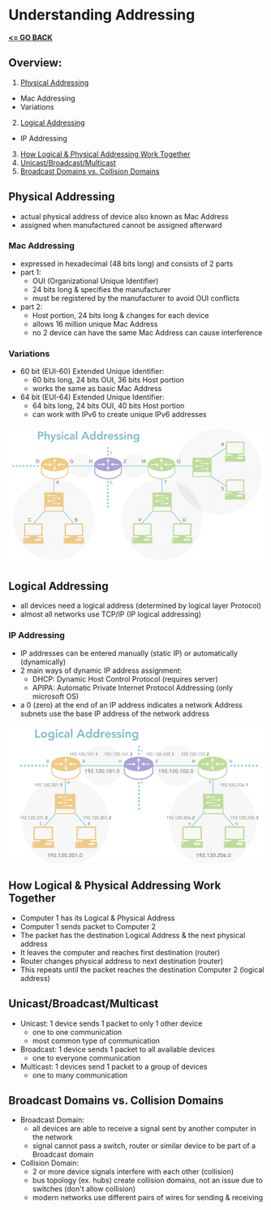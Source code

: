 # Understanding Addressing

[__<= GO BACK__](README.md)

## Overview:

1. [Physical Addressing](#physical-addressing)
  * Mac Addressing
  * Variations
2. [Logical Addressing](#logical-addressing)
  * IP Addressing
3. [How Logical & Physical Addressing Work Together](#how-logical-physical-addressing-work-together)
4. [Unicast/Broadcast/Multicast](#unicast-broadcast-multicast)
5. [Broadcast Domains vs. Collision Domains](#broadcast-domains-vs-collision-domains)


## Physical Addressing

- actual physical address of device also known as Mac Address
- assigned when manufactured cannot be assigned afterward

### Mac Addressing
- expressed in hexadecimal (48 bits long) and consists of 2 parts
- part 1:
  - OUI (Organizational Unique Identifier)
  - 24 bits long & specifies the manufacturer
  - must be registered by the manufacturer to avoid OUI conflicts
- part 2:
  - Host portion, 24 bits long & changes for each device
  - allows 16 million unique Mac Address
  - no 2 device can have the same Mac Address can cause interference

### Variations
- 60 bit (EUI-60) Extended Unique Identifier:
  - 60 bits long, 24 bits OUI, 36 bits Host portion
  - works the same as basic Mac Address
- 64 bit (EUI-64) Extended Unique Identifier:
  - 64 bits long, 24 bits OUI, 40 bits Host portion
  - can work with IPv6 to create unique IPv6 addresses

![physical addressing](img/physical.png)


## Logical Addressing

- all devices need a logical address (determined by logical layer Protocol)
- almost all networks use TCP/IP (IP logical addressing)

### IP Addressing
- IP addresses can be entered manually (static IP) or automatically (dynamically)
- 2 main ways of dynamic IP address assignment:
  - DHCP: Dynamic Host Control Protocol (requires server)
  - APIPA: Automatic Private Internet Protocol Addressing (only microsoft OS)
- a 0 (zero) at the end of an IP address indicates a network Address subnets use the base IP address of the network address

![logical addressing](img/logical.png)


## How Logical & Physical Addressing Work Together

- Computer 1 has its Logical & Physical Address
- Computer 1 sends packet to Computer 2
- The packet has the destination Logical Address & the next physical address
- It leaves the computer and reaches first destination (router)
- Router changes physical address to next destination (router)
- This repeats until the packet reaches the destination Computer 2 (logical address)


## Unicast/Broadcast/Multicast

- Unicast: 1 device sends 1 packet to only 1 other device
  - one to one communication
  - most common type of communication
- Broadcast: 1 device sends 1 packet to all available devices
  - one to everyone communication
- Multicast: 1 devices send 1 packet to a group of devices
  - one to many communication


## Broadcast Domains vs. Collision Domains

- Broadcast Domain:
  - all devices are able to receive a signal sent by another computer in the network
  - signal cannot pass a switch, router or similar device to be part of a Broadcast domain
- Collision Domain:
  - 2 or more device signals interfere with each other (collision)
  - bus topology (ex. hubs) create collision domains, not an issue due to switches (don't allow collision)
  - modern networks use different pairs of wires for sending & receiving
